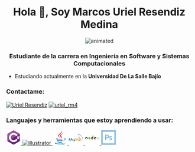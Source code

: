 <h1 align="center">Hola 👋, Soy Marcos Uriel Resendiz Medina</h1>

<p align="center">
<img src="https://user-images.githubusercontent.com/114198073/193873616-6bf6f58b-8a9d-4602-840d-795949f35cac.gif" alt="animated"/>
</p>

<h3 align="center">Estudiante de la carrera en Ingeniería en Software y Sistemas Computacionales</h3>

- Estudiando actualmente en la **Universidad De La Salle Bajío**

<h3 align="left">Contactame:</h3>
<p align="left">
<a href="https://fb.com/uriel resendiz" target="blank"><img align="center" src="https://raw.githubusercontent.com/rahuldkjain/github-profile-readme-generator/master/src/images/icons/Social/facebook.svg" alt="Uriel Resendiz" height="30" width="40" /></a>
<a href="https://instagram.com/uriel_rm4" target="blank"><img align="center" src="https://raw.githubusercontent.com/rahuldkjain/github-profile-readme-generator/master/src/images/icons/Social/instagram.svg" alt="uriel_rm4" height="30" width="40" /></a>
</p>

<h3 align="left">Languajes y herramientas que estoy aprendiendo a usar:</h3>
<p align="left"> <a href="https://www.w3schools.com/cs/" target="_blank" rel="noreferrer"> <img src="https://raw.githubusercontent.com/devicons/devicon/master/icons/csharp/csharp-original.svg" alt="csharp" width="40" height="40"/> </a> <a href="https://www.adobe.com/in/products/illustrator.html" target="_blank" rel="noreferrer"> <img src="https://www.vectorlogo.zone/logos/adobe_illustrator/adobe_illustrator-icon.svg" alt="illustrator" width="40" height="40"/> </a> <a href="https://www.java.com" target="_blank" rel="noreferrer"> <img src="https://raw.githubusercontent.com/devicons/devicon/master/icons/java/java-original.svg" alt="java" width="40" height="40"/> </a> <a href="https://www.mysql.com/" target="_blank" rel="noreferrer"> <img src="https://raw.githubusercontent.com/devicons/devicon/master/icons/mysql/mysql-original-wordmark.svg" alt="mysql" width="40" height="40"/> </a> <a href="https://nodejs.org" target="_blank" rel="noreferrer"> <img src="https://raw.githubusercontent.com/devicons/devicon/master/icons/nodejs/nodejs-original-wordmark.svg" alt="nodejs" width="40" height="40"/> </a> <a href="https://www.photoshop.com/en" target="_blank" rel="noreferrer"> <img src="https://raw.githubusercontent.com/devicons/devicon/master/icons/photoshop/photoshop-line.svg" alt="photoshop" width="40" height="40"/> </a> </p>
